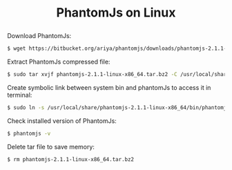 <h1 align="center">

PhantomJs on Linux

</h1>

Download PhantomJs:
```bash
$ wget https://bitbucket.org/ariya/phantomjs/downloads/phantomjs-2.1.1-linux-x86_64.tar.bz2
```
Extract PhantomJs compressed file:
```bash
$ sudo tar xvjf phantomjs-2.1.1-linux-x86_64.tar.bz2 -C /usr/local/share/
```
Create symbolic link between system bin and phantomJs to access it in terminal:
```bash
$ sudo ln -s /usr/local/share/phantomjs-2.1.1-linux-x86_64/bin/phantomjs  /usr/local/bin/
```
Check installed version of PhantomJs:
```bash
$ phantomjs -v
```
Delete tar file to save memory:
```bash 
$ rm phantomjs-2.1.1-linux-x86_64.tar.bz2
```